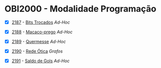 # OBI2000 - Modalidade Programação

- [x]  [2187](https://www.beecrowd.com.br/repository/UOJ_2187.html) - [Bits Trocados](https://github.com/GabrielCFormiga/URI-Beecrowd/blob/main/Codigo/2%20-%20Ad-Hoc/src/2187.cpp) *Ad-Hoc*
- [x]  [2188](https://www.beecrowd.com.br/repository/UOJ_2188.html) - [Macaco-prego](https://github.com/GabrielCFormiga/URI-Beecrowd/blob/main/Codigo/2%20-%20Ad-Hoc/src/2188.cpp) *Ad-Hoc*
- [x]  [2189](https://www.beecrowd.com.br/repository/UOJ_2189.html) - [Quermesse](https://github.com/GabrielCFormiga/URI-Beecrowd/blob/main/Codigo/2%20-%20Ad-Hoc/src/2189.cpp) *Ad-Hoc*
- [x]  [2190](https://www.beecrowd.com.br/repository/UOJ_2190.html) - [Rede Ótica](https://github.com/GabrielCFormiga/URI-Beecrowd/blob/main/Codigo/7%20-%20Grafos/src/2190.cpp) *Grafos*
- [x]  [2191](https://www.beecrowd.com.br/repository/UOJ_2191.html) - [Saldo de Gols](https://github.com/GabrielCFormiga/URI-Beecrowd/blob/main/Codigo/2%20-%20Ad-Hoc/src/2191.cpp) *Ad-Hoc*

